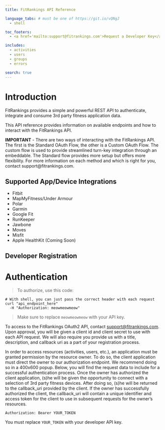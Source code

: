 ```yaml
---
title: FitRankings API Reference

language_tabs: # must be one of https://git.io/vQNgJ
  - shell

toc_footers:
  - <a href='mailto:support@fitrankings.com'>Request a Developer Key</a>

includes:
  - activities
  - users
  - groups
  - errors

search: true
---
```


# Introduction

FitRankings provides a simple and powerful REST API to authenticate, integrate and consume 3rd party fitness application data. 

This API reference provides information on available endpoints and how to interact with the FitRankings API.

<aside class="success">
<strong>IMPORTANT</strong> - There are two ways of interacting with the FitRankings API. The first is the Standard OAuth Flow, the other is a Custom OAuth Flow. The custom flow is used to provide streamlined turn-key integration through an embeddable. The Standard flow provides more setup but offers more flexibility. For more information on each method and which is right for you, contact support@fitrankings.com.
</aside>

## Supported App/Device Integrations
- Fitbit
- MapMyFitness/Under Armour
- Polar
- Garmin
- Google Fit
- RunKeeper
- Jawbone
- Moves
- Misfit
- Apple HealthKit (Coming Soon)

## Developer Registration


# Authentication

> To authorize, use this code:

```shell
# With shell, you can just pass the correct header with each request
curl "api_endpoint_here"
  -H "Authorization: meowmeowmeow"
```

> Make sure to replace `meowmeowmeow` with your API key.

To access to the FitRankings OAuth2 API, contact support@fitrankings.com. Upon approval, you will be given a client id and client secret to use with each API request. We will also require you provide us with a title, description, and callback uri as a part of your registration process.

In order to access resources (activities, users, etc.), an application must be granted permission by the resource owner. To do so, the client application must direct the owner to our authorization endpoint. We recommend doing so in a 400x600 popup. Below, you will find the request data to include for a successful authentication process. Once the owner has authorized the client application, (s)he will be given the opportunity to connect with a selection of 3rd party fitness devices. After doing so, (s)he will be returned to the callback_uri provided by the client. If the owner has successfully authorized the client, the callback_uri will contain a unique identifier and access token for the client to use in subsequent requests for the owner’s resources.

`Authorization: Bearer YOUR_TOKEN`

<aside class="notice">
You must replace <code>YOUR_TOKEN</code> with your developer API key.
</aside>


